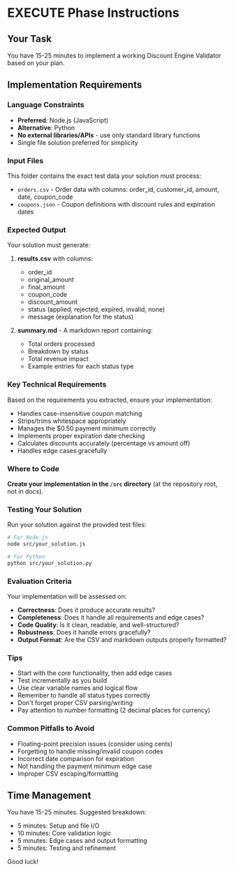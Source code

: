 # EXECUTE Phase Instructions

## Your Task
You have 15-25 minutes to implement a working Discount Engine Validator based on your plan.

## Implementation Requirements

### Language Constraints
- **Preferred**: Node.js (JavaScript)
- **Alternative**: Python
- **No external libraries/APIs** - use only standard library functions
- Single file solution preferred for simplicity

### Input Files
This folder contains the exact test data your solution must process:
- `orders.csv` - Order data with columns: order_id, customer_id, amount, date, coupon_code
- `coupons.json` - Coupon definitions with discount rules and expiration dates

### Expected Output
Your solution must generate:

1. **results.csv** with columns:
   - order_id
   - original_amount
   - final_amount  
   - coupon_code
   - discount_amount
   - status (applied, rejected, expired, invalid, none)
   - message (explanation for the status)

2. **summary.md** - A markdown report containing:
   - Total orders processed
   - Breakdown by status
   - Total revenue impact
   - Example entries for each status type

### Key Technical Requirements
Based on the requirements you extracted, ensure your implementation:
- Handles case-insensitive coupon matching
- Strips/trims whitespace appropriately
- Manages the $0.50 payment minimum correctly
- Implements proper expiration date checking
- Calculates discounts accurately (percentage vs amount off)
- Handles edge cases gracefully

### Where to Code
**Create your implementation in the `/src` directory** (at the repository root, not in docs).

### Testing Your Solution
Run your solution against the provided test files:
```bash
# For Node.js
node src/your_solution.js

# For Python
python src/your_solution.py
```

### Evaluation Criteria
Your implementation will be assessed on:
- **Correctness**: Does it produce accurate results?
- **Completeness**: Does it handle all requirements and edge cases?
- **Code Quality**: Is it clean, readable, and well-structured?
- **Robustness**: Does it handle errors gracefully?
- **Output Format**: Are the CSV and markdown outputs properly formatted?

### Tips
- Start with the core functionality, then add edge cases
- Test incrementally as you build
- Use clear variable names and logical flow
- Remember to handle all status types correctly
- Don't forget proper CSV parsing/writing
- Pay attention to number formatting (2 decimal places for currency)

### Common Pitfalls to Avoid
- Floating-point precision issues (consider using cents)
- Forgetting to handle missing/invalid coupon codes
- Incorrect date comparison for expiration
- Not handling the payment minimum edge case
- Improper CSV escaping/formatting

## Time Management
You have 15-25 minutes. Suggested breakdown:
- 5 minutes: Setup and file I/O
- 10 minutes: Core validation logic
- 5 minutes: Edge cases and output formatting
- 5 minutes: Testing and refinement

Good luck!